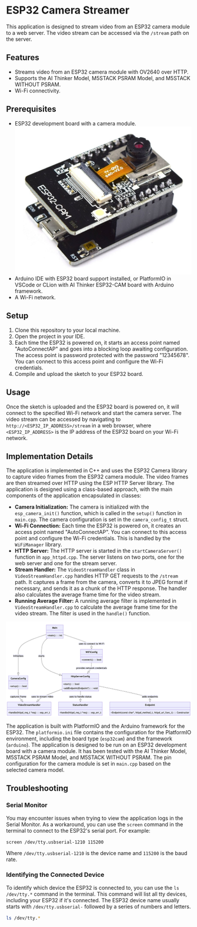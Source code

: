 # ESP32 Camera Streamer

This application is designed to stream video from an ESP32 camera module to a web server. The video stream can be accessed via the `/stream` path on the server.

## Features

- Streams video from an ESP32 camera module with OV2640 over HTTP.
- Supports the AI Thinker Model, M5STACK PSRAM Model, and M5STACK WITHOUT PSRAM.
- Wi-Fi connectivity.

## Prerequisites

- ESP32 development board with a camera module. ![ESP32 Cam Ov2640](img/ESP32-Cam-Ov2640.jpeg)
- Arduino IDE with ESP32 board support installed, or PlatformIO in VSCode or CLion with AI Thinker ESP32-CAM board with Arduino framework.
- A Wi-Fi network.

## Setup

1. Clone this repository to your local machine.
2. Open the project in your IDE.
3. Each time the ESP32 is powered on, it starts an access point named "AutoConnectAP" and goes into a blocking loop awaiting configuration. The access point is password protected with the password "12345678". You can connect to this access point and configure the Wi-Fi credentials.
5. Compile and upload the sketch to your ESP32 board.

## Usage

Once the sketch is uploaded and the ESP32 board is powered on, it will connect to the specified Wi-Fi network and start the camera server. The video stream can be accessed by navigating to `http://<ESP32_IP_ADDRESS>/stream` in a web browser, where `<ESP32_IP_ADDRESS>` is the IP address of the ESP32 board on your Wi-Fi network.

## Implementation Details

The application is implemented in C++ and uses the ESP32 Camera library to capture video frames from the ESP32 camera module. The video frames are then streamed over HTTP using the ESP HTTP Server library. The application is designed using a class-based approach, with the main components of the application encapsulated in classes:

- **Camera Initialization:** The camera is initialized with the `esp_camera_init()` function, which is called in the `setup()` function in `main.cpp`. The camera configuration is set in the `camera_config_t` struct.
- **Wi-Fi Connection:** Each time the ESP32 is powered on, it creates an access point named "AutoConnectAP". You can connect to this access point and configure the Wi-Fi credentials. This is handled by the `WiFiManager` library.
- **HTTP Server:** The HTTP server is started in the `startCameraServer()` function in `app_httpd.cpp`. The server listens on two ports, one for the web server and one for the stream server.
- **Stream Handler:** The `VideoStreamHandler` class in `VideoStreamHandler.cpp` handles HTTP GET requests to the `/stream` path. It captures a frame from the camera, converts it to JPEG format if necessary, and sends it as a chunk of the HTTP response. The handler also calculates the average frame time for the video stream.
- **Running Average Filter:** A running average filter is implemented in `VideoStreamHandler.cpp` to calculate the average frame time for the video stream. The filter is used in the `handle()` function.

![App Class Diagram](img/class-diagram.png)

The application is built with PlatformIO and the Arduino framework for the ESP32. The `platformio.ini` file contains the configuration for the PlatformIO environment, including the board type (`esp32cam`) and the framework (`arduino`). The application is designed to be run on an ESP32 development board with a camera module. It has been tested with the AI Thinker Model, M5STACK PSRAM Model, and M5STACK WITHOUT PSRAM. The pin configuration for the camera module is set in `main.cpp` based on the selected camera model.

## Troubleshooting

### Serial Monitor

You may encounter issues when trying to view the application logs in the Serial Monitor. As a workaround, you can use the `screen` command in the terminal to connect to the ESP32's serial port. For example:

```bash
screen /dev/tty.usbserial-1210 115200
```

Where `/dev/tty.usbserial-1210` is the device name and `115200` is the baud rate.  

### Identifying the Connected Device
To identify which device the ESP32 is connected to, you can use the `ls /dev/tty.*` command in the terminal. This command will list all tty devices, including your ESP32 if it's connected. The ESP32 device name usually starts with `/dev/tty.usbserial-` followed by a series of numbers and letters.

```bash
ls /dev/tty.*
```